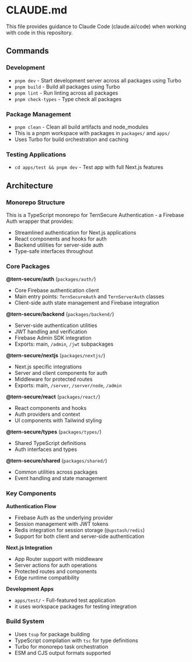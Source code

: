 # CLAUDE.md

This file provides guidance to Claude Code (claude.ai/code) when working with code in this repository.

## Commands

### Development
- `pnpm dev` - Start development server across all packages using Turbo
- `pnpm build` - Build all packages using Turbo
- `pnpm lint` - Run linting across all packages
- `pnpm check-types` - Type check all packages

### Package Management
- `pnpm clean` - Clean all build artifacts and node_modules
- This is a pnpm workspace with packages in `packages/` and `apps/`
- Uses Turbo for build orchestration and caching

### Testing Applications
- `cd apps/test && pnpm dev` - Test app with full Next.js features

## Architecture

### Monorepo Structure
This is a TypeScript monorepo for TernSecure Authentication - a Firebase Auth wrapper that provides:
- Streamlined authentication for Next.js applications
- React components and hooks for auth
- Backend utilities for server-side auth
- Type-safe interfaces throughout

### Core Packages

**@tern-secure/auth** (`packages/auth/`)
- Core Firebase authentication client
- Main entry points: `TernSecureAuth` and `TernServerAuth` classes
- Client-side auth state management and Firebase integration

**@tern-secure/backend** (`packages/backend/`)
- Server-side authentication utilities
- JWT handling and verification
- Firebase Admin SDK integration
- Exports: main, `/admin`, `/jwt` subpackages

**@tern-secure/nextjs** (`packages/nextjs/`)
- Next.js specific integrations
- Server and client components for auth
- Middleware for protected routes
- Exports: main, `/server`, `/server/node`, `/admin`

**@tern-secure/react** (`packages/react/`)
- React components and hooks
- Auth providers and context
- UI components with Tailwind styling

**@tern-secure/types** (`packages/types/`)
- Shared TypeScript definitions
- Auth interfaces and types

**@tern-secure/shared** (`packages/shared/`)
- Common utilities across packages
- Event handling and state management

### Key Components

**Authentication Flow**
- Firebase Auth as the underlying provider
- Session management with JWT tokens
- Redis integration for session storage (`@upstash/redis`)
- Support for both client and server-side authentication

**Next.js Integration**
- App Router support with middleware
- Server actions for auth operations
- Protected routes and components
- Edge runtime compatibility

**Development Apps**
- `apps/test/` - Full-featured test application
- it uses workspace packages for testing integration

### Build System
- Uses `tsup` for package building
- TypeScript compilation with `tsc` for type definitions
- Turbo for monorepo task orchestration
- ESM and CJS output formats supported